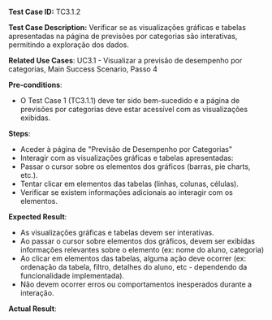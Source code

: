 **Test Case ID:** TC3.1.2

**Test Case Description:**  Verificar se as visualizações gráficas e tabelas apresentadas na página de previsões por categorias são interativas, permitindo a exploração dos dados.

**Related Use Cases**: UC3.1 - Visualizar a previsão de desempenho por categorias, Main Success Scenario, Passo 4

**Pre-conditions**:
- O Test Case 1 (TC3.1.1) deve ter sido bem-sucedido e a página de previsões por categorias deve estar acessível com as visualizações exibidas.

**Steps**:
- Aceder à página de "Previsão de Desempenho por Categorias"
- Interagir com as visualizações gráficas e tabelas apresentadas:
- Passar o cursor sobre os elementos dos gráficos (barras, pie charts, etc.).
- Tentar clicar em elementos das tabelas (linhas, colunas, células).
- Verificar se existem informações adicionais ao interagir com os elementos.

**Expected Result**:
- As visualizações gráficas e tabelas devem ser interativas.
- Ao passar o cursor sobre elementos dos gráficos, devem ser exibidas informações relevantes sobre o elemento (ex: nome do aluno, categoria)
- Ao clicar em elementos das tabelas, alguma ação deve ocorrer (ex: ordenação da tabela, filtro, detalhes do aluno, etc - dependendo da funcionalidade implementada).
- Não devem ocorrer erros ou comportamentos inesperados durante a interação.

**Actual Result**: